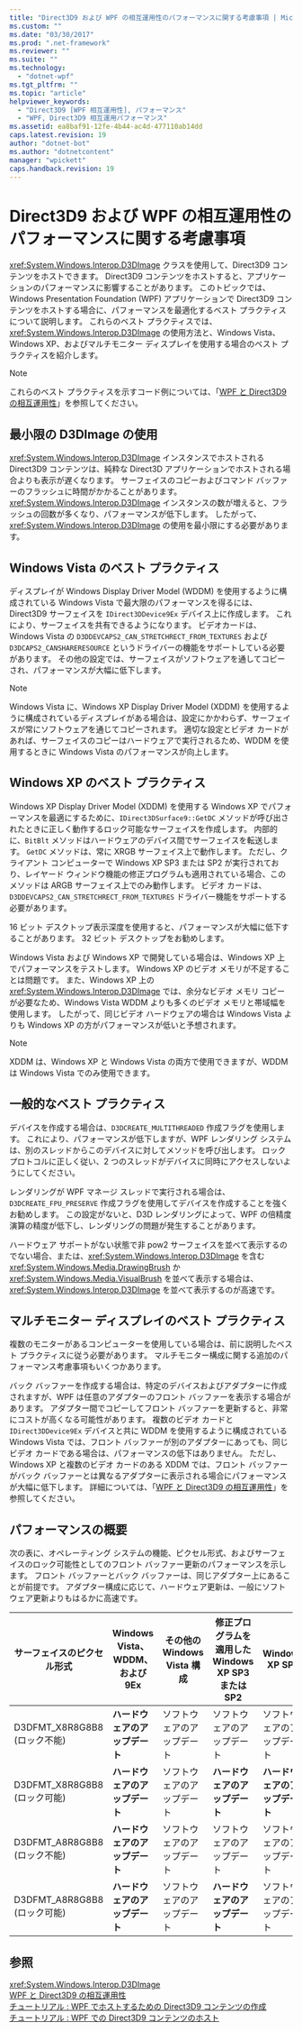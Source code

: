 ```yaml
---
title: "Direct3D9 および WPF の相互運用性のパフォーマンスに関する考慮事項 | Microsoft Docs"
ms.custom: ""
ms.date: "03/30/2017"
ms.prod: ".net-framework"
ms.reviewer: ""
ms.suite: ""
ms.technology: 
  - "dotnet-wpf"
ms.tgt_pltfrm: ""
ms.topic: "article"
helpviewer_keywords: 
  - "Direct3D9 [WPF 相互運用性], パフォーマンス"
  - "WPF, Direct3D9 相互運用パフォーマンス"
ms.assetid: ea8baf91-12fe-4b44-ac4d-477110ab14dd
caps.latest.revision: 19
author: "dotnet-bot"
ms.author: "dotnetcontent"
manager: "wpickett"
caps.handback.revision: 19
---
```

# Direct3D9 および WPF の相互運用性のパフォーマンスに関する考慮事項
<xref:System.Windows.Interop.D3DImage> クラスを使用して、Direct3D9 コンテンツをホストできます。  Direct3D9 コンテンツをホストすると、アプリケーションのパフォーマンスに影響することがあります。  このトピックでは、Windows Presentation Foundation \(WPF\) アプリケーションで Direct3D9 コンテンツをホストする場合に、パフォーマンスを最適化するベスト プラクティスについて説明します。  これらのベスト プラクティスでは、<xref:System.Windows.Interop.D3DImage> の使用方法と、Windows Vista、Windows XP、およびマルチモニター ディスプレイを使用する場合のベスト プラクティスを紹介します。  
  
> [!NOTE]
>  これらのベスト プラクティスを示すコード例については、「[WPF と Direct3D9 の相互運用性](../../../../docs/framework/wpf/advanced/wpf-and-direct3d9-interoperation.md)」を参照してください。  
  
## 最小限の D3DImage の使用  
 <xref:System.Windows.Interop.D3DImage> インスタンスでホストされる Direct3D9 コンテンツは、純粋な Direct3D アプリケーションでホストされる場合よりも表示が遅くなります。  サーフェイスのコピーおよびコマンド バッファーのフラッシュに時間がかかることがあります。  <xref:System.Windows.Interop.D3DImage> インスタンスの数が増えると、フラッシュの回数が多くなり、パフォーマンスが低下します。  したがって、<xref:System.Windows.Interop.D3DImage> の使用を最小限にする必要があります。  
  
## Windows Vista のベスト プラクティス  
 ディスプレイが Windows Display Driver Model \(WDDM\) を使用するように構成されている Windows Vista で最大限のパフォーマンスを得るには、Direct3D9 サーフェイスを `IDirect3DDevice9Ex` デバイス上に作成します。  これにより、サーフェイスを共有できるようになります。  ビデオカードは、Windows Vista の `D3DDEVCAPS2_CAN_STRETCHRECT_FROM_TEXTURES` および `D3DCAPS2_CANSHARERESOURCE` というドライバーの機能をサポートしている必要があります。  その他の設定では、サーフェイスがソフトウェアを通してコピーされ、パフォーマンスが大幅に低下します。  
  
> [!NOTE]
>  Windows Vista に、Windows XP Display Driver Model \(XDDM\) を使用するように構成されているディスプレイがある場合は、設定にかかわらず、サーフェイスが常にソフトウェアを通じてコピーされます。  適切な設定とビデオ カードがあれば、サーフェイスのコピーはハードウェアで実行されるため、WDDM を使用するときに Windows Vista のパフォーマンスが向上します。  
  
## Windows XP のベスト プラクティス  
 Windows XP Display Driver Model \(XDDM\) を使用する Windows XP でパフォーマンスを最適にするために、`IDirect3DSurface9::GetDC` メソッドが呼び出されたときに正しく動作するロック可能なサーフェイスを作成します。  内部的に、`BitBlt` メソッドはハードウェアのデバイス間でサーフェイスを転送します。  `GetDC` メソッドは、常に XRGB サーフェイス上で動作します。  ただし、クライアント コンピューターで Windows XP SP3 または SP2 が実行されており、レイヤード ウィンドウ機能の修正プログラムも適用されている場合、このメソッドは ARGB サーフェイス上でのみ動作します。  ビデオ カードは、`D3DDEVCAPS2_CAN_STRETCHRECT_FROM_TEXTURES` ドライバー機能をサポートする必要があります。  
  
 16 ビット デスクトップ表示深度を使用すると、パフォーマンスが大幅に低下することがあります。  32 ビット デスクトップをお勧めします。  
  
 Windows Vista および Windows XP で開発している場合は、Windows XP 上でパフォーマンスをテストします。  Windows XP のビデオ メモリが不足することは問題です。  また、Windows XP 上の <xref:System.Windows.Interop.D3DImage> では、余分なビデオ メモリ コピーが必要なため、Windows Vista WDDM よりも多くのビデオ メモリと帯域幅を使用します。  したがって、同じビデオ ハードウェアの場合は Windows Vista よりも Windows XP の方がパフォーマンスが低いと予想されます。  
  
> [!NOTE]
>  XDDM は、Windows XP と Windows Vista の両方で使用できますが、WDDM は Windows Vista でのみ使用できます。  
  
## 一般的なベスト プラクティス  
 デバイスを作成する場合は、`D3DCREATE_MULTITHREADED` 作成フラグを使用します。  これにより、パフォーマンスが低下しますが、WPF レンダリング システムは、別のスレッドからこのデバイスに対してメソッドを呼び出します。  ロック プロトコルに正しく従い、2 つのスレッドがデバイスに同時にアクセスしないようにしてください。  
  
 レンダリングが WPF マネージ スレッドで実行される場合は、`D3DCREATE_FPU_PRESERVE` 作成フラグを使用してデバイスを作成することを強くお勧めします。  この設定がないと、D3D レンダリングによって、WPF の倍精度演算の精度が低下し、レンダリングの問題が発生することがあります。  
  
 ハードウェア サポートがない状態で非 pow2 サーフェイスを並べて表示するのでない場合、または、<xref:System.Windows.Interop.D3DImage> を含む <xref:System.Windows.Media.DrawingBrush> か <xref:System.Windows.Media.VisualBrush> を並べて表示する場合は、<xref:System.Windows.Interop.D3DImage> を並べて表示するのが高速です。  
  
## マルチモニター ディスプレイのベスト プラクティス  
 複数のモニターがあるコンピューターを使用している場合は、前に説明したベスト プラクティスに従う必要があります。  マルチモニター構成に関する追加のパフォーマンス考慮事項もいくつかあります。  
  
 バック バッファーを作成する場合は、特定のデバイスおよびアダプターに作成されますが、WPF は任意のアダプターのフロント バッファーを表示する場合があります。  アダプター間でコピーしてフロント バッファーを更新すると、非常にコストが高くなる可能性があります。  複数のビデオ カードと `IDirect3DDevice9Ex` デバイスと共に WDDM を使用するように構成されている Windows Vista では、フロント バッファーが別のアダプターにあっても、同じビデオ カードである場合は、パフォーマンスの低下はありません。  ただし、Windows XP と複数のビデオ カードのある XDDM では、フロント バッファーがバック バッファーとは異なるアダプターに表示される場合にパフォーマンスが大幅に低下します。  詳細については、「[WPF と Direct3D9 の相互運用性](../../../../docs/framework/wpf/advanced/wpf-and-direct3d9-interoperation.md)」を参照してください。  
  
## パフォーマンスの概要  
 次の表に、オペレーティング システムの機能、ピクセル形式、およびサーフェイスのロック可能性としてのフロント バッファー更新のパフォーマンスを示します。  フロント バッファーとバック バッファーは、同じアダプター上にあることが前提です。  アダプター構成に応じて、ハードウェア更新は、一般にソフトウェア更新よりもはるかに高速です。  
  
|サーフェイスのピクセル形式|Windows Vista、WDDM、および 9Ex|その他の Windows Vista 構成|修正プログラムを適用した Windows XP SP3 または SP2|Windows XP SP2|  
|-------------------|--------------------------------|---------------------------|-----------------------------------------|--------------------|  
|D3DFMT\_X8R8G8B8 \(ロック不能\)|**ハードウェアのアップデート**|ソフトウェアのアップデート|ソフトウェアのアップデート|ソフトウェアのアップデート|  
|D3DFMT\_X8R8G8B8 \(ロック可能\)|**ハードウェアのアップデート**|ソフトウェアのアップデート|**ハードウェアのアップデート**|**ハードウェアのアップデート**|  
|D3DFMT\_A8R8G8B8 \(ロック不能\)|**ハードウェアのアップデート**|ソフトウェアのアップデート|ソフトウェアのアップデート|ソフトウェアのアップデート|  
|D3DFMT\_A8R8G8B8 \(ロック可能\)|**ハードウェアのアップデート**|ソフトウェアのアップデート|**ハードウェアのアップデート**|ソフトウェアのアップデート|  
  
## 参照  
 <xref:System.Windows.Interop.D3DImage>   
 [WPF と Direct3D9 の相互運用性](../../../../docs/framework/wpf/advanced/wpf-and-direct3d9-interoperation.md)   
 [チュートリアル : WPF でホストするための Direct3D9 コンテンツの作成](../../../../docs/framework/wpf/advanced/walkthrough-creating-direct3d9-content-for-hosting-in-wpf.md)   
 [チュートリアル : WPF での Direct3D9 コンテンツのホスト](../../../../docs/framework/wpf/advanced/walkthrough-hosting-direct3d9-content-in-wpf.md)